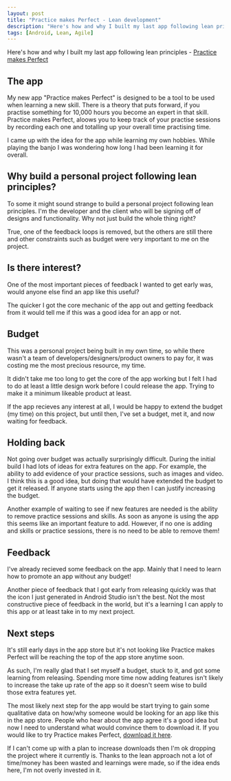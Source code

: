 ```yaml
---
layout: post
title: "Practice makes Perfect - Lean development"
description: "Here's how and why I built my last app following lean principles - Practice makes Perfect"
tags: [Android, Lean, Agile]
---
```


Here's how and why I built my last app following lean principles - [Practice makes Perfect](https://play.google.com/store/apps/details?id=com.mtdevelopment.practicemakesperfect)

## The app

My new app "Practice makes Perfect" is designed to be a tool to be used when learning a new skill. There is a theory that puts forward, if you practise something for 10,000 hours you become an expert in that skill. Practice makes Perfect, aloows you to keep track of your practise sessions by recording each one and totalling up your overall time practising time.

I came up with the idea for the app while learning my own hobbies. While playing the banjo I was wondering how long I had been learning it for overall.

## Why build a personal project following lean principles?

To some it might sound strange to build a personal project following lean principles. I'm the developer and the client who will be signing off of designs and functionality. Why not just build the whole thing right?

True, one of the feedback loops is removed, but the others are still there and other constraints such as budget were very important to me on the project.

## Is there interest?

One of the most important pieces of feedback I wanted to get early was, would anyone else find an app like this useful?

The quicker I got the core mechanic of the app out and getting feedback from it would tell me if this was a good idea for an app or not.

## Budget

This was a personal project being built in my own time, so while there wasn't a team of developers/designers/product owners to pay for, it was costing me the most precious resource, my time.

It didn't take me too long to get the core of the app working but I felt I had to do at least a little design work before I could release the app. Trying to make it a minimum likeable product at least.

If the app recieves any interest at all, I would be happy to extend the budget (my time) on this project, but until then, I've set a budget, met it, and now waiting for feedback.

## Holding back

Not going over budget was actually surprisingly difficult. During the initial build I had lots of ideas for extra features on the app.
For example, the ability to add evidence of your practice sessions, such as images and video. I think this is a good idea, but doing that would have extended the budget to get it released. If anyone starts using the app then I can justify increasing the budget.

Another example of waiting to see if new features are needed is the ability to remove practice sessions and skills. As soon as anyone is using the app this seems like an important feature to add. However, if no one is adding and skills or practice sessions, there is no need to be able to remove them!

## Feedback

I've already recieved some feedback on the app. Mainly that I need to learn how to promote an app without any budget!

Another piece of feedback that I got early from releasing quickly was that the icon I just generated in Android Studio isn't the best. Not the most constructive piece of feedback in the world, but it's a learning I can apply to this app or at least take in to my next project.

## Next steps

It's still early days in the app store but it's not looking like Practice makes Perfect will be reaching the top of the app store anytime soon.

As such, I'm really glad that I set myself a budget, stuck to it, and got some learning from releasing. Spending more time now adding features isn't likely to increase the take up rate of the app so it doesn't seem wise to build those extra features yet.

The most likely next step for the app would be start trying to gain some qualitative data on how/why someone would be looking for an app like this in the app store. People who hear about the app agree it's a good idea but now I need to understand what would convince them to download it. If you would like to try Practice makes Perfect, [download it here](https://play.google.com/store/apps/details?id=com.mtdevelopment.practicemakesperfect).

If I can't come up with a plan to increase downloads then I'm ok dropping the project where it currently is. Thanks to the lean approach not a lot of time/money has been wasted and learnings were made, so if the idea ends here, I'm not overly invested in it.
